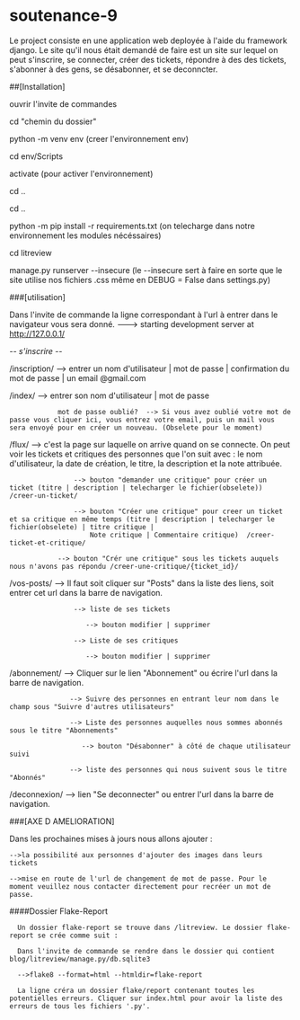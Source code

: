 # soutenance-9

Le project consiste en une application web deployée à l'aide du framework django. Le site qu'il nous était demandé de faire est un site sur lequel on peut s'inscrire, se connecter, créer des tickets, répondre à des des tickets, s'abonner à des gens, se désabonner, et se deconncter.

##[Installation]

ouvrir l'invite de commandes

cd "chemin du dossier"

python -m venv env (creer l'environnement env)

cd env/Scripts

activate (pour activer l'environnement)

cd ..

cd ..

python -m pip install -r requirements.txt (on telecharge dans notre environnement les modules nécéssaires)

cd  litreview

manage.py runserver --insecure (le --insecure sert à faire en sorte que le site utilise nos fichiers .css même en DEBUG = False dans settings.py)


###[utilisation]

Dans l'invite de commande la ligne correspondant à l'url à entrer dans le navigateur vous sera donné. 
---> starting development server at http://127.0.0.1/

*-- s'inscrire --*

/inscription/   --> entrer un nom d'utilisateur | mot de passe | confirmation du mot de passe | un email @gmail.com 

/index/         --> entrer son nom d'utilisateur | mot de passe

                mot de passe oublié?  --> Si vous avez oublié votre mot de passe vous cliquer ici, vous entrez votre email, puis un mail vous sera envoyé pour en créer un nouveau. (Obselete pour le moment)
                

/flux/          --> c'est la page sur laquelle on arrive quand on se connecte. On peut voir les tickets et critiques des personnes que l'on suit avec : le nom d'utilisateur, la date de création, le titre, la description et la note attribuée. 

                    --> bouton "demander une critique" pour créer un ticket (titre | description | telecharger le fichier(obselete)) /creer-un-ticket/
                    
                    --> bouton "Créer une critique" pour creer un ticket et sa critique en même temps (titre | description | telecharger le fichier(obselete) | titre critique |
                        Note critique | Commentaire critique)  /creer-ticket-et-critique/
                        
                --> bouton "Crér une critique" sous les tickets auquels nous n'avons pas répondu /creer-une-critique/{ticket_id}/
                
                
/vos-posts/     --> Il faut soit cliquer sur "Posts" dans la liste des liens, soit entrer cet url dans la barre de navigation.

                    --> liste de ses tickets
                    
                       --> bouton modifier | supprimer  
                       
                    --> Liste de ses critiques 
                    
                       --> bouton modifier | supprimer
                       
                       
/abonnement/    --> Cliquer sur le lien "Abonnement" ou écrire l'url dans la barre de navigation.

                   --> Suivre des personnes en entrant leur nom dans le champ sous "Suivre d'autres utilisateurs"
                   
                   --> Liste des personnes auquelles nous sommes abonnés sous le titre "Abonnements"
                   
                      --> bouton "Désabonner" à côté de chaque utilisateur suivi
                      
                   --> liste des personnes qui nous suivent sous le titre "Abonnés"
                   
/deconnexion/     --> lien "Se deconnecter" ou entrer l'url dans la barre de navigation.

###[AXE D AMELIORATION]

Dans les prochaines mises à jours nous allons ajouter : 

    -->la possibilité aux personnes d'ajouter des images dans leurs tickets
    
    -->mise en route de l'url de changement de mot de passe. Pour le moment veuillez nous contacter directement pour recréer un mot de passe.
  
####Dossier Flake-Report 

      Un dossier flake-report se trouve dans /litreview. Le dossier flake-report se crée comme suit :

      Dans l'invite de commande se rendre dans le dossier qui contient blog/litreview/manage.py/db.sqlite3 

      -->flake8 --format=html --htmldir=flake-report
      
      La ligne créra un dossier flake/report contenant toutes les potentielles erreurs. Cliquer sur index.html pour avoir la liste des erreurs de tous les fichiers '.py'.
